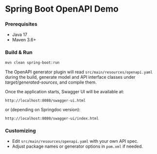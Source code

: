 # Spring Boot OpenAPI Demo

### Prerequisites
* Java 17
* Maven 3.6+

### Build & Run
```bash
mvn clean spring-boot:run
```
The OpenAPI generator plugin will read `src/main/resources/openapi.yaml` during the build,
generate model and API interface classes under *target/generated-sources*, and compile them.

Once the application starts, Swagger UI will be available at:

```
http://localhost:8080/swagger-ui.html
```
or (depending on Springdoc version):
```
http://localhost:8080/swagger-ui/index.html
```

### Customizing
* Edit `src/main/resources/openapi.yaml` with your own API spec.
* Adjust package names or generator options in `pom.xml` if needed.
